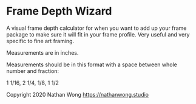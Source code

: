 # Frame Depth Wizard
A visual frame depth calculator for when you want to add up your frame package to make sure it will fit in your frame profile. Very useful and very specific to fine art framing.

Measurements are in inches.

Measurements should be in this format with a space between whole number and fraction:

1 1/16, 2 1/4, 1/8, 1 1/2


Copyright 2020 Nathan Wong
https://nathanwong.studio
